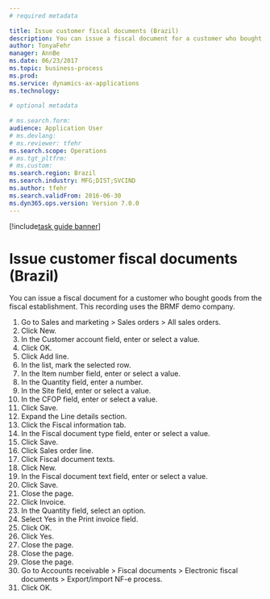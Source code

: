 ```yaml
--- 
# required metadata 
 
title: Issue customer fiscal documents (Brazil)
description: You can issue a fiscal document for a customer who bought goods from the fiscal establishment. 
author: TonyaFehr 
manager: AnnBe 
ms.date: 06/23/2017
ms.topic: business-process 
ms.prod:  
ms.service: dynamics-ax-applications 
ms.technology:  
 
# optional metadata 
 
# ms.search.form:   
audience: Application User 
# ms.devlang:  
# ms.reviewer: tfehr 
ms.search.scope: Operations 
# ms.tgt_pltfrm:  
# ms.custom:  
ms.search.region: Brazil
ms.search.industry: MFG;DIST;SVCIND
ms.author: tfehr 
ms.search.validFrom: 2016-06-30 
ms.dyn365.ops.version: Version 7.0.0 
---
```


[!include[task guide banner](../../includes/task-guide-banner.md)]

# Issue customer fiscal documents (Brazil)

You can issue a fiscal document for a customer who bought goods from the fiscal establishment. This recording uses the BRMF demo company.

1. Go to Sales and marketing > Sales orders > All sales orders.
2. Click New.
3. In the Customer account field, enter or select a value.
4. Click OK.
5. Click Add line.
6. In the list, mark the selected row.
7. In the Item number field, enter or select a value.
8. In the Quantity field, enter a number.
9. In the Site field, enter or select a value.
10. In the CFOP field, enter or select a value.
11. Click Save.
12. Expand the Line details section.
13. Click the Fiscal information tab.
14. In the Fiscal document type field, enter or select a value.
15. Click Save.
16. Click Sales order line.
17. Click Fiscal document texts.
18. Click New.
19. In the Fiscal document text field, enter or select a value.
20. Click Save.
21. Close the page.
22. Click Invoice.
23. In the Quantity field, select an option.
24. Select Yes in the Print invoice field.
25. Click OK.
26. Click Yes.
27. Close the page.
28. Close the page.
29. Close the page.
30. Go to Accounts receivable > Fiscal documents > Electronic fiscal documents > Export/import NF-e process.
31. Click OK.

